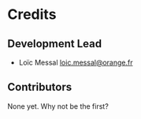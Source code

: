 # Credits

## Development Lead

* Loïc Messal <loic.messal@orange.fr>

## Contributors

None yet. Why not be the first?
